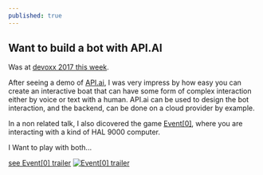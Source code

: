```yaml
---
published: true
---
```

## Want to build a bot with API.AI

Was at [devoxx 2017 this week](http://devoxx.fr).

After seeing a demo of [API.ai](http://API.ai), I was very impress by how easy you can create an interactive boat that can have some form of complex interaction either by voice or text with a human. API.ai can be used to design the bot interaction, and the backend, can be done on a cloud provider by example.

In a non related talk, I also dicovered the game [Event[0]](http://event0game.com/), where you are interacting with a kind of HAL 9000 computer.  

I Want to play with both...

[see Event[0] trailer]()
[![Event[0] trailer](https://img.youtube.com/vi/_2wOweBRcHo/0.jpg)](https://www.youtube.com/watch?v=_2wOweBRcHo)